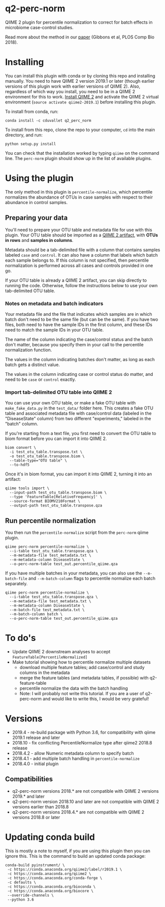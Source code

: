 # q2-perc-norm

QIIME 2 plugin for percentile normalization to correct for batch effects in microbiome case-control studies.

Read more about the method in our [paper](https://doi.org/10.1371/journal.pcbi.1006102) (Gibbons et al, PLOS Comp Bio 2018).

# Installing

You can install this plugin with conda or by cloning this repo and installing manually.
You need to have QIIME 2 version 2019.1 or later (though earlier versions of this plugin work with earlier versions of QIIME 2).
Also, regardless of which way you install, you need to be in a QIIME 2 environment for this to work.
[Install QIIME 2](https://docs.qiime2.org/2019.1/install/) and activate the QIIME 2 virtual environment (`source activate qiime2-2019.1`) before installing this plugin.

To install from conda, run:

```
conda install -c cduvallet q2_perc_norm
```

To install from this repo, clone the repo to your computer, `cd` into the main directory, and run:

```
python setup.py install
```

You can check that the installation worked by typing `qiime` on the command line.
The `perc-norm` plugin should show up in the list of available plugins.

# Using the plugin

The only method in this plugin is `percentile-normalize`, which percentile normalizes the abundance of OTUs in case samples with respect to their abundance in control samples.

## Preparing your data

You'll need to prepare your OTU table and metadata file for use with this plugin.
Your OTU table should be imported as a [QIIME 2 artifact](https://docs.qiime2.org/2019.1/concepts/#data-files-qiime-2-artifacts), with **OTUs in rows** and **samples in columns**.

Metadata should be a tab-delimited file with a column that contains samples labeled `case` and `control`.
It can also have a column that labels which batch each sample belongs to.
If this column is not specified, then percentile normalization is performed across all cases and controls provided in one go.

If your OTU table is already a QIIME 2 artifact, you can skip directly to running the code.
Otherwise, follow the instructions below to use your own tab-delimited OTU table.

### Notes on metadata and batch indicators

Your metadata file and the file that indicates which samples are in which batch don't need to be the same file (but can be the same). If you have two files, both need to have the sample IDs in the first column, and these IDs need to match the sample IDs in your OTU table.

The name of the column indicating the case/control status and the batch don't matter, because you specify them in your call to the percentile normalization function.

The values in the column indicating batches don't matter, as long as each batch gets a distinct value.

The values in the column indicating case or control status do matter, and need to be `case` or `control` exactly.

### Import tab-delimited OTU table into QIIME 2

You can use your own OTU table, or make a fake OTU table with `make_fake_data.py` in the `test_data/` folder here. This creates a fake OTU table and associated metadata file with case/control data (labeled in the "DiseaseState" column) from two different "experiments," labeled in the "batch" column.

If you're starting from a text file, you first need to convert the OTU table to biom format before you can import it into QIIME 2.

```
biom convert \
  -i test_otu_table.transpose.txt \
  -o test_otu_table.transpose.biom \
  --table-type="OTU table" \
  --to-hdf5
```

Once it's in biom format, you can import it into QIIME 2, turning it into an artifact:

```
qiime tools import \
  --input-path test_otu_table.transpose.biom \
  --type 'FeatureTable[RelativeFrequency]' \
  --source-format BIOMV210Format \
  --output-path test_otu_table.transpose.qza
```

## Run percentile normalization

You then run the `percentile-normalize` script from the `perc-norm` qiime plugin.

```
qiime perc-norm percentile-normalize \
  --i-table test_otu_table.transpose.qza \
  --m-metadata-file test_metadata.txt \
  --m-metadata-column DiseaseState \
  --o-perc-norm-table test_out.percentile_qiime.qza
```

If you have multiple batches in your metadata, you can also use the `--m-batch-file` and `--m-batch-column` flags to percentile normalize each batch separately.

```
qiime perc-norm percentile-normalize \
  --i-table test_otu_table.transpose.qza \
  --m-metadata-file test_metadata.txt \
  --m-metadata-column DiseaseState \
  --m-batch-file test_metadata.txt \
  --m-batch-column batch \
  --o-perc-norm-table test_out.percentile_qiime.qza
```

# To do's

* Update QIIME 2 downstream analyses to accept `FeatureTable[PercentileNormalized]`     
* Make tutorial showing how to percentile normalize multiple datasets
    - download multiple feature tables; add case/control and study columns in the metadata
    - merge the feature tables (and metadata tables, if possible) with q2-feature-table
    - percentile normalize the data with the batch handling
    - Note: I will probably not write this tutorial. If you are a user of q2-perc-norm and would like to write this, I would be very grateful!

# Versions

* 2019.4 - re-build package with Python 3.6, for compatibility with qiime 2019.1 release and later
* 2018.10 - fix conflicting PercentileNormalize type after qiime2 2018.8 release
* 2018.4.2 - allow Numeric metadata column to specify batch    
* 2018.4.1 - add multiple batch handling in `percentile-normalize`     
* 2018.4.0 - initial plugin

## Compatibilities

* q2-perc-norm versions 2018.* are not compatible with QIIME 2 versions 2019.* and later
* q2-perc-norm version 2018.10 and later are not compatible with QIIME 2 versions earlier than 2018.8
* q2-perc-norm versions 2018.4.* are not compatible with QIIME 2 versions
2018.8 or later

# Updating conda build

This is mostly a note to myself, if you are using this plugin then you can ignore this. This is the command to build an updated conda package:

```
conda-build pyinstrument/ \
 -c https://conda.anaconda.org/qiime2/label/r2019.1 \
 -c https://conda.anaconda.org/qiime2 \
 -c https://conda.anaconda.org/conda-forge \
 -c defaults \
 -c https://conda.anaconda.org/bioconda \
 -c https://conda.anaconda.org/biocore \
 --override-channels \
 --python 3.6
```
